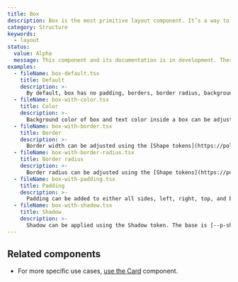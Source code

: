 ```yaml
---
title: Box
description: Box is the most primitive layout component. It’s a way to access Polaris design tokens.
category: Structure
keywords:
  - layout
status:
  value: Alpha
  message: This component and its documentation is in development. There could be breaking changes made to it in a non-major release of Polaris. Please use with caution.
examples:
  - fileName: box-default.tsx
    title: Default
    description: >-
      By default, box has no padding, borders, border radius, background, or shadows.
  - fileName: box-with-color.tsx
    title: Color
    description: >-
      Background color of box and text color inside a box can be adjusted using the [Color tokens](https://polaris.shopify.com/tokens/colors).
  - fileName: box-with-border.tsx
    title: Border
    description: >-
      Border width can be adjusted using the [Shape tokens](https://polaris.shopify.com/tokens/shape), and a subset of tokens allows different types of border.
  - fileName: box-with-border-radius.tsx
    title: Border radius
    description: >-
      Border radius can be adjusted using the [Shape tokens](https://polaris.shopify.com/tokens/shape).
  - fileName: box-with-padding.tsx
    title: Padding
    description: >-
      Padding can be added to either all sides, left, right, top, and bottom, using the [Spacing tokens](https://polaris.shopify.com/tokens/spacing).
  - fileName: box-with-shadow.tsx
    title: Shadow
    description: >-
      Shadow can be applied using the Shadow token. The base is [--p-shadow-base](https://polaris.shopify.com/tokens/depth).
---
```


## Related components

- For more specific use cases, [use the Card](https://polaris.shopify.com/components/card) component.
